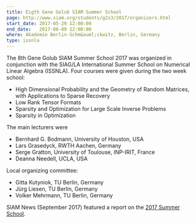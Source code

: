 ```yaml
---
title: Eigth Gene Golub SIAM Summer School
page: http://www.siam.org/students/g2s3/2017/organizers.html
start_date: 2017-05-29 12:00:00
end_date:   2017-06-09 12:00:00
where: Akademie Berlin-Schm&ouml;ckwitz, Berlin, Germany
type: issnla
---
```


The 8th Gene Golub SIAM Summer School 2017 was organized in conjunction with
the SIAG/LA International Summer School on Numerical Linear
Algebra (ISSNLA).  Four courses
were given during the two week school:

 - High Dimensional Probability and the Geometry of Random Matrices, with Applications to Sparse Recovery  
 - Low Rank Tensor Formats  
 - Sparsity and Optimization for Large Scale Inverse Problems  
 - Sparsity in Optimization  

The main lecturers were

 - Bernhard G. Bodmann, University of Houston, USA  
 - Lars Grasedyck, RWTH Aachen, Germany  
 - Serge Gratton, University of Toulouse, INP-IRIT, France  
 - Deanna Needell, UCLA, USA  

Local organizing committee:

 - Gitta Kutyniok, TU Berlin, Germany  
 - J&uuml;rg Liesen, TU Berlin, Germany  
 - Volker Mehrmann, TU Berlin, Germany  
 
 SIAM News (September 2017) featured a report on the [2017 Summer School](https://sinews.siam.org/Details-Page/g2s3-participants-study-data-sparse-approximation-and-algorithms-1v).

